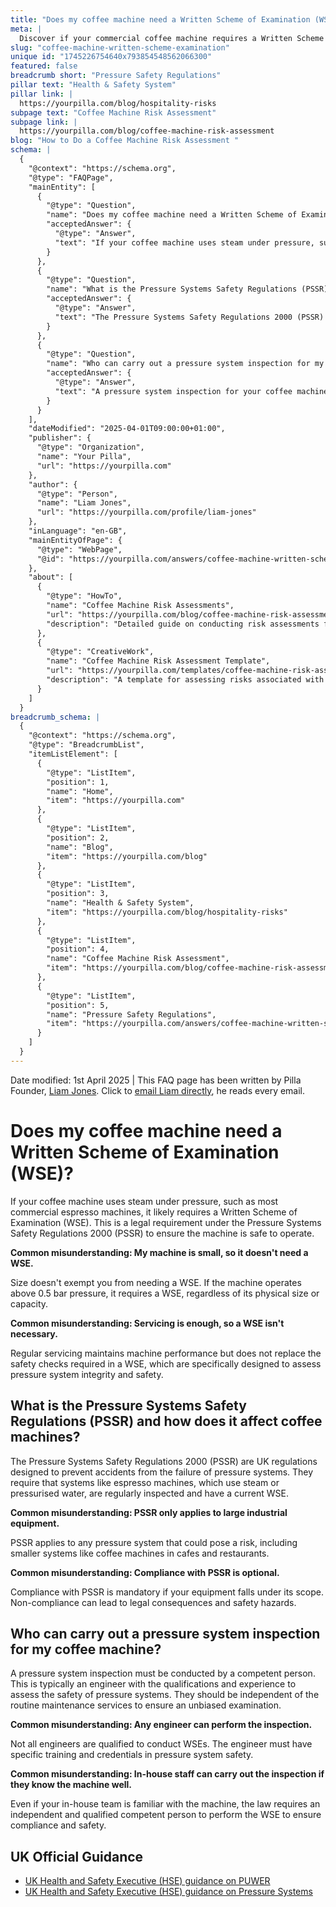 ```yaml
---
title: "Does my coffee machine need a Written Scheme of Examination (WSE)?"
meta: |
  Discover if your commercial coffee machine requires a Written Scheme of Examination under the Pressure Systems Safety Regulations 2000.
slug: "coffee-machine-written-scheme-examination"
unique id: "1745226754640x793854548562066300"
featured: false
breadcrumb short: "Pressure Safety Regulations"
pillar text: "Health & Safety System"
pillar link: |
  https://yourpilla.com/blog/hospitality-risks
subpage text: "Coffee Machine Risk Assessment"
subpage link: |
  https://yourpilla.com/blog/coffee-machine-risk-assessment
blog: "How to Do a Coffee Machine Risk Assessment "
schema: |
  {
    "@context": "https://schema.org",
    "@type": "FAQPage",
    "mainEntity": [
      {
        "@type": "Question",
        "name": "Does my coffee machine need a Written Scheme of Examination (WSE)?",
        "acceptedAnswer": {
          "@type": "Answer",
          "text": "If your coffee machine uses steam under pressure, such as most commercial espresso machines, it likely requires a Written Scheme of Examination (WSE). This is mandated under the Pressure Systems Safety Regulations 2000 (PSSR) to guarantee safety in operation. It is required for units operating above 0.5 bar pressure, irrespective of their size or capacity, and regular servicing alone is insufficient as a WSE is needed to ensure safety through specific pressure system checks."
        }
      },
      {
        "@type": "Question",
        "name": "What is the Pressure Systems Safety Regulations (PSSR) and how does it affect coffee machines?",
        "acceptedAnswer": {
          "@type": "Answer",
          "text": "The Pressure Systems Safety Regulations 2000 (PSSR) are UK regulations that ensure safety by preventing accidents from pressure system failures. These regulations mandate regular inspections and a current Written Scheme of Examination (WSE) for pressure systems, including espresso machines that use steam or pressurised water. Compliance with PSSR is compulsory if the equipment falls within its scope, and applies to equipment of any size, including coffee machines in cafes and restaurants."
        }
      },
      {
        "@type": "Question",
        "name": "Who can carry out a pressure system inspection for my coffee machine?",
        "acceptedAnswer": {
          "@type": "Answer",
          "text": "A pressure system inspection for your coffee machine must be conducted by a competent, qualified engineer, specifically trained in pressure system safety. This person must be independent from routine maintenance services to ensure an unbiased examination. Even familiar in-house staff are not legally permitted to perform WSEs; it must be conducted by an external, qualified competent person to ensure compliance and safety."
        }
      }
    ],
    "dateModified": "2025-04-01T09:00:00+01:00",
    "publisher": {
      "@type": "Organization",
      "name": "Your Pilla",
      "url": "https://yourpilla.com"
    },
    "author": {
      "@type": "Person",
      "name": "Liam Jones",
      "url": "https://yourpilla.com/profile/liam-jones"
    },
    "inLanguage": "en-GB",
    "mainEntityOfPage": {
      "@type": "WebPage",
      "@id": "https://yourpilla.com/answers/coffee-machine-written-scheme-examination"
    },
    "about": [
      {
        "@type": "HowTo",
        "name": "Coffee Machine Risk Assessments",
        "url": "https://yourpilla.com/blog/coffee-machine-risk-assessment",
        "description": "Detailed guide on conducting risk assessments for coffee machines, necessary for maintaining safety and compliance."
      },
      {
        "@type": "CreativeWork",
        "name": "Coffee Machine Risk Assessment Template",
        "url": "https://yourpilla.com/templates/coffee-machine-risk-assessment",
        "description": "A template for assessing risks associated with coffee machines, facilitating regular evaluation and compliance with safety regulations."
      }
    ]
  }
breadcrumb_schema: |
  {
    "@context": "https://schema.org",
    "@type": "BreadcrumbList",
    "itemListElement": [
      {
        "@type": "ListItem",
        "position": 1,
        "name": "Home",
        "item": "https://yourpilla.com"
      },
      {
        "@type": "ListItem",
        "position": 2,
        "name": "Blog",
        "item": "https://yourpilla.com/blog"
      },
      {
        "@type": "ListItem",
        "position": 3,
        "name": "Health & Safety System",
        "item": "https://yourpilla.com/blog/hospitality-risks"
      },
      {
        "@type": "ListItem",
        "position": 4,
        "name": "Coffee Machine Risk Assessment",
        "item": "https://yourpilla.com/blog/coffee-machine-risk-assessment"
      },
      {
        "@type": "ListItem",
        "position": 5,
        "name": "Pressure Safety Regulations",
        "item": "https://yourpilla.com/answers/coffee-machine-written-scheme-examination"
      }
    ]
  }
---
```


Date modified: 1st April 2025 | This FAQ page has been written by Pilla Founder, [Liam Jones](https://yourpilla.com/profile/liam-jones). Click to [email Liam directly](https://mailto:liam@yourpilla.com), he reads every email.

# Does my coffee machine need a Written Scheme of Examination (WSE)?

If your coffee machine uses steam under pressure, such as most commercial espresso machines, it likely requires a Written Scheme of Examination (WSE). This is a legal requirement under the Pressure Systems Safety Regulations 2000 (PSSR) to ensure the machine is safe to operate.

**Common misunderstanding: My machine is small, so it doesn't need a WSE.**

Size doesn't exempt you from needing a WSE. If the machine operates above 0.5 bar pressure, it requires a WSE, regardless of its physical size or capacity.

**Common misunderstanding: Servicing is enough, so a WSE isn't necessary.**

Regular servicing maintains machine performance but does not replace the safety checks required in a WSE, which are specifically designed to assess pressure system integrity and safety.

## What is the Pressure Systems Safety Regulations (PSSR) and how does it affect coffee machines?

The Pressure Systems Safety Regulations 2000 (PSSR) are UK regulations designed to prevent accidents from the failure of pressure systems. They require that systems like espresso machines, which use steam or pressurised water, are regularly inspected and have a current WSE.

**Common misunderstanding: PSSR only applies to large industrial equipment.**

PSSR applies to any pressure system that could pose a risk, including smaller systems like coffee machines in cafes and restaurants.

**Common misunderstanding: Compliance with PSSR is optional.**

Compliance with PSSR is mandatory if your equipment falls under its scope. Non-compliance can lead to legal consequences and safety hazards.

## Who can carry out a pressure system inspection for my coffee machine?

A pressure system inspection must be conducted by a competent person. This is typically an engineer with the qualifications and experience to assess the safety of pressure systems. They should be independent of the routine maintenance services to ensure an unbiased examination.

**Common misunderstanding: Any engineer can perform the inspection.**

Not all engineers are qualified to conduct WSEs. The engineer must have specific training and credentials in pressure system safety.

**Common misunderstanding: In-house staff can carry out the inspection if they know the machine well.**

Even if your in-house team is familiar with the machine, the law requires an independent and qualified competent person to perform the WSE to ensure compliance and safety.

## UK Official Guidance

-   [UK Health and Safety Executive (HSE) guidance on PUWER](https://www.hse.gov.uk/work-equipment-machinery/puwer.htm)
-   [UK Health and Safety Executive (HSE) guidance on Pressure Systems](https://www.hse.gov.uk/pressure-systems/pesr.htm)